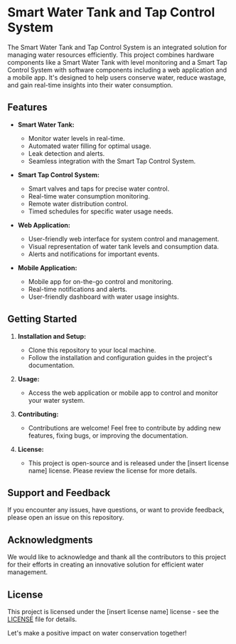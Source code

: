 # Smart Water Tank and Tap Control System

The Smart Water Tank and Tap Control System is an integrated solution for managing water resources efficiently. This project combines hardware components like a Smart Water Tank with level monitoring and a Smart Tap Control System with software components including a web application and a mobile app. It's designed to help users conserve water, reduce wastage, and gain real-time insights into their water consumption.

## Features

- **Smart Water Tank:**
  - Monitor water levels in real-time.
  - Automated water filling for optimal usage.
  - Leak detection and alerts.
  - Seamless integration with the Smart Tap Control System.

- **Smart Tap Control System:**
  - Smart valves and taps for precise water control.
  - Real-time water consumption monitoring.
  - Remote water distribution control.
  - Timed schedules for specific water usage needs.

- **Web Application:**
  - User-friendly web interface for system control and management.
  - Visual representation of water tank levels and consumption data.
  - Alerts and notifications for important events.

- **Mobile Application:**
  - Mobile app for on-the-go control and monitoring.
  - Real-time notifications and alerts.
  - User-friendly dashboard with water usage insights.

## Getting Started

1. **Installation and Setup:**
   - Clone this repository to your local machine.
   - Follow the installation and configuration guides in the project's documentation.

2. **Usage:**
   - Access the web application or mobile app to control and monitor your water system.

3. **Contributing:**
   - Contributions are welcome! Feel free to contribute by adding new features, fixing bugs, or improving the documentation.

4. **License:**
   - This project is open-source and is released under the [insert license name] license. Please review the license for more details.

## Support and Feedback

If you encounter any issues, have questions, or want to provide feedback, please open an issue on this repository.

## Acknowledgments

We would like to acknowledge and thank all the contributors to this project for their efforts in creating an innovative solution for efficient water management.

## License

This project is licensed under the [insert license name] license - see the [LICENSE](LICENSE) file for details.

Let's make a positive impact on water conservation together!

